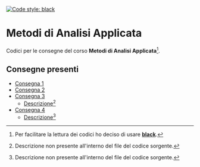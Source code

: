 [![Code style: black](https://img.shields.io/badge/code%20style-black-000000.svg)](https://github.com/psf/black)

# Metodi di Analisi Applicata

Codici per le consegne del corso **Metodi di Analisi Applicata**[^1].

[^1]: Per facilitare la lettura dei codici ho deciso di usare [**black**](https://github.com/psf/black).

## Consegne presenti

- [Consegna 1](./858798_1.py)
- [Consegna 2](./858798_2.py)
- [Consegna 3](./858798_3/858798_3.py)
	- [Descrizione](./858798_3/README.md)[^2]
- [Consegna 4](./858798_4/858798_4.py)
	- [Descrizione](./858798_4/README.md)[^2]

[^2]: Descrizione non presente all'interno del file del codice sorgente.
